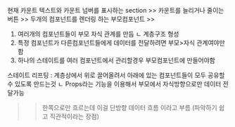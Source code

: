 현재 카운트 텍스트와 카운트 넘버를 표시하는 section >> <Viewer />
카운트를 늘리거나 줄이는 버튼 >> <Controller />
두개의 컴포넌트를 렌더링 하는 부모컴포넌트 >> <App />

1) 여러개의 컴포넌트들이 부모 자식 관계를 만듬
 ㄴ 계층구조 형성 
2) 특정 컴포넌트가 다른컴포넌트들에게 데이터를 전달하려면 부모>자식 관계여야만 함 
3) 하나의 스테이트를 여러 컴포넌트에서 관리할경우  부모컴포넌트에 만들어야함 

스테이트 리프팅 : 계층상에서 위로 끌어올려서 아래에 있는 컴포넌트들이 모두 공유할수 있도록 만드는것 
ㄴ Props라는 기능을 이용해서 부모에서  자식방향으로만 데이터 전달가능 
>> 한쪽으로만 흐르는데 이걸 단방향 데이터 흐름 이라고 부름 (파악하기 쉽고 직관적이라는 장점)
 
